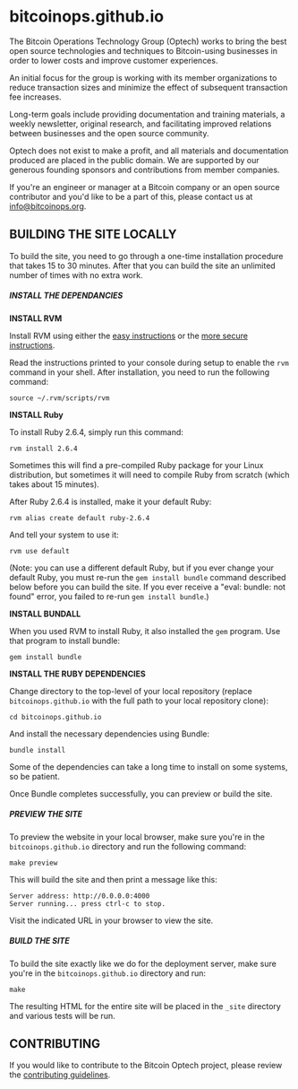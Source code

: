 # bitcoinops.github.io
The Bitcoin Operations Technology Group (Optech) works to bring the best
open source technologies and techniques to Bitcoin-using businesses in
order to lower costs and improve customer experiences.

An initial focus for the group is working with its member organizations to
reduce transaction sizes and minimize the effect of subsequent transaction fee
increases.

Long-term goals include providing documentation and training materials, a
weekly newsletter, original research, and facilitating improved relations
between businesses and the open source community.

Optech does not exist to make a profit, and all materials and documentation
produced are placed in the public domain. We are supported by our generous
founding sponsors and contributions from member companies.

If you're an engineer or manager at a Bitcoin company or an open source contributor and you'd like to be a part of this, please
contact us at [info@bitcoinops.org](mailto:info@bitcoinops.org).

## BUILDING THE SITE LOCALLY

To build the site, you need to go through a one-time installation
procedure that takes 15 to 30 minutes.  After that you can build the
site an unlimited number of times with no extra work.

##### INSTALL THE DEPENDANCIES

**INSTALL RVM**

Install RVM using either the [easy instructions](https://rvm.io/) or the
[more secure instructions](https://rvm.io/rvm/security).

Read the instructions printed to your console during setup to enable the
`rvm` command in your shell.  After installation, you need to run the
following command:

    source ~/.rvm/scripts/rvm

**INSTALL Ruby**

To install Ruby 2.6.4, simply run this command:

    rvm install 2.6.4

Sometimes this will find a pre-compiled Ruby package for your Linux
distribution, but sometimes it will need to compile Ruby from scratch
(which takes about 15 minutes).

After Ruby 2.6.4 is installed, make it your default Ruby:

    rvm alias create default ruby-2.6.4

And tell your system to use it:

    rvm use default

(Note: you can use a different default Ruby, but if you ever change
your default Ruby, you must re-run the `gem install bundle` command
described below before you can build the site. If you ever receive a
"eval: bundle: not found" error, you failed to re-run `gem install
bundle`.)

**INSTALL BUNDALL**

When you used RVM to install Ruby, it also installed the `gem` program.
Use that program to install bundle:

    gem install bundle

**INSTALL THE RUBY DEPENDENCIES**

Change directory to the top-level of your local repository (replace
`bitcoinops.github.io` with the full path to your local repository clone):

    cd bitcoinops.github.io

And install the necessary dependencies using Bundle:

    bundle install

Some of the dependencies can take a long time to install on some systems, so be
patient.

Once Bundle completes successfully, you can preview or build the site.

##### PREVIEW THE SITE

To preview the website in your local browser, make sure you're in the
`bitcoinops.github.io` directory and run the following command:

    make preview

This will build the site and then print a message like this:

    Server address: http://0.0.0.0:4000
    Server running... press ctrl-c to stop.

Visit the indicated URL in your browser to view the site.

##### BUILD THE SITE

To build the site exactly like we do for the deployment server, make
sure you're in the `bitcoinops.github.io` directory and run:

    make

The resulting HTML for the entire site will be placed in the `_site`
directory and various tests will be run.

## CONTRIBUTING

If you would like to contribute to the Bitcoin Optech project, please review the
[contributing guidelines](CONTRIBUTING.md).
